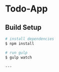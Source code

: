 # Todo-App
## Build Setup

```bash
# install dependencies
$ npm install

# run gulp
$ gulp watch

---
